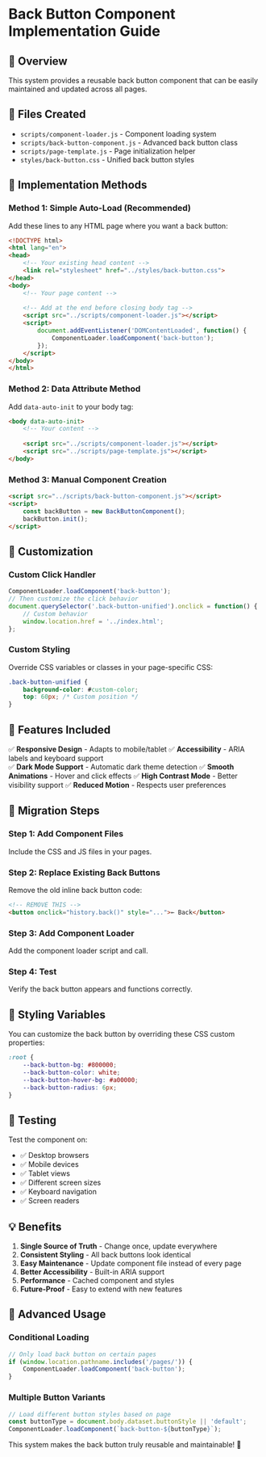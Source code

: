 # Back Button Component Implementation Guide

## 🎯 Overview
This system provides a reusable back button component that can be easily maintained and updated across all pages.

## 📁 Files Created
- `scripts/component-loader.js` - Component loading system
- `scripts/back-button-component.js` - Advanced back button class
- `scripts/page-template.js` - Page initialization helper
- `styles/back-button.css` - Unified back button styles

## 🚀 Implementation Methods

### Method 1: Simple Auto-Load (Recommended)

Add these lines to any HTML page where you want a back button:

```html
<!DOCTYPE html>
<html lang="en">
<head>
    <!-- Your existing head content -->
    <link rel="stylesheet" href="../styles/back-button.css">
</head>
<body>
    <!-- Your page content -->
    
    <!-- Add at the end before closing body tag -->
    <script src="../scripts/component-loader.js"></script>
    <script>
        document.addEventListener('DOMContentLoaded', function() {
            ComponentLoader.loadComponent('back-button');
        });
    </script>
</body>
</html>
```

### Method 2: Data Attribute Method

Add `data-auto-init` to your body tag:

```html
<body data-auto-init>
    <!-- Your content -->
    
    <script src="../scripts/component-loader.js"></script>
    <script src="../scripts/page-template.js"></script>
</body>
```

### Method 3: Manual Component Creation

```html
<script src="../scripts/back-button-component.js"></script>
<script>
    const backButton = new BackButtonComponent();
    backButton.init();
</script>
```

## 🔧 Customization

### Custom Click Handler
```javascript
ComponentLoader.loadComponent('back-button');
// Then customize the click behavior
document.querySelector('.back-button-unified').onclick = function() {
    // Custom behavior
    window.location.href = '../index.html';
};
```

### Custom Styling
Override CSS variables or classes in your page-specific CSS:

```css
.back-button-unified {
    background-color: #custom-color;
    top: 60px; /* Custom position */
}
```

## 📱 Features Included

✅ **Responsive Design** - Adapts to mobile/tablet
✅ **Accessibility** - ARIA labels and keyboard support  
✅ **Dark Mode Support** - Automatic dark theme detection
✅ **Smooth Animations** - Hover and click effects
✅ **High Contrast Mode** - Better visibility support
✅ **Reduced Motion** - Respects user preferences

## 🔄 Migration Steps

### Step 1: Add Component Files
Include the CSS and JS files in your pages.

### Step 2: Replace Existing Back Buttons
Remove the old inline back button code:

```html
<!-- REMOVE THIS -->
<button onclick="history.back()" style="...">← Back</button>
```

### Step 3: Add Component Loader
Add the component loader script and call.

### Step 4: Test
Verify the back button appears and functions correctly.

## 🎨 Styling Variables

You can customize the back button by overriding these CSS custom properties:

```css
:root {
    --back-button-bg: #800000;
    --back-button-color: white;
    --back-button-hover-bg: #a00000;
    --back-button-radius: 6px;
}
```

## 🧪 Testing

Test the component on:
- ✅ Desktop browsers
- ✅ Mobile devices  
- ✅ Tablet views
- ✅ Different screen sizes
- ✅ Keyboard navigation
- ✅ Screen readers

## 💡 Benefits

1. **Single Source of Truth** - Change once, update everywhere
2. **Consistent Styling** - All back buttons look identical
3. **Easy Maintenance** - Update component file instead of every page
4. **Better Accessibility** - Built-in ARIA support
5. **Performance** - Cached component and styles
6. **Future-Proof** - Easy to extend with new features

## 🔧 Advanced Usage

### Conditional Loading
```javascript
// Only load back button on certain pages
if (window.location.pathname.includes('/pages/')) {
    ComponentLoader.loadComponent('back-button');
}
```

### Multiple Button Variants
```javascript
// Load different button styles based on page
const buttonType = document.body.dataset.buttonStyle || 'default';
ComponentLoader.loadComponent(`back-button-${buttonType}`);
```

This system makes the back button truly reusable and maintainable! 🎉

